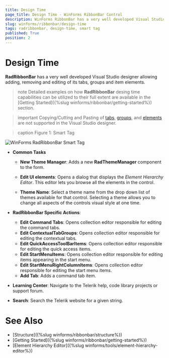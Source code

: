```yaml
---
title: Design Time
page_title: Design Time - WinForms RibbonBar Control
description: WinForms RibbonBar has a very well developed Visual Studio designer allowing adding, removing and editing of its tabs, groups and item elements.
slug: winforms/ribbonbar/design-time
tags: radribbonbar, design-time, smart tag
published: True
position: 2
---
```


# Design Time

__RadRibbonBar__ has a very well developed Visual Studio designer allowing adding, removing and editing of its tabs, groups and item elements.

>note Detailed examples on how __RadRibbonBar__ desing time capabilities can be utilized to their full extent are available in the [Getting Started]({%slug winforms/ribbonbar/getting-started%}) section. 

>important Copying/Cutting and Pasting of [tabs](https://docs.telerik.com/devtools/winforms/ribbonbar/getting-started#adding-tabs), [groups](https://docs.telerik.com/devtools/winforms/ribbonbar/getting-started#adding-groups), and [elements](https://docs.telerik.com/devtools/winforms/ribbonbar/getting-started#adding-elements) are not supported in the Visual Studio designer.

>caption Figure 1: Smart Tag

![WinForms RadRibbonBar Smart Tag](images/radribbonbar-design-time001.png)

* __Common Tasks__

	* __New Theme Manager__: Adds a new __RadThemeManager__ component to the form.

	* __Edit UI elements__: Opens a dialog that displays the *Element Hierarchy Editor*. This editor lets you browse all the elements in the control.

	* __Theme Name__: Select a theme name from the drop down list of themes available for that control. Selecting a theme allows you to change all aspects of the controls visual style at one time.

* __RadRibbonBar Specific Actions__:

	* __Edit Command Tabs__: Opens collection editor responsible for editing the command tabs.
	* __Edit ContextualTabGroups__: Opens collection editor responsible for editing the contextual tabs.
	* __Edit QuickAccessToolBarItems__: Opens collection editor responsible for editing the quick access items.
	* __Edit StartMenuItems__: Opens collection editor responsible for editing items appearing in the start menu.
	* __Edit StartMenuRightColumnItems__: Opens collection editor responsible for editing the start menu items.
	* __Add Tab__: Adds a command tab item.

* __Learning Center__: Navigate to the Telerik help, code library projects or support forum.

* __Search__: Search the Telerik website for a given string.

# See Also

* [Structure]({%slug winforms/ribbonbar/structure%})
* [Getting Started]({%slug winforms/ribbonbar/getting-started%})
* [Element Hierarchy Editor]({%slug winforms/tools/element-hierarchy-editor%})
